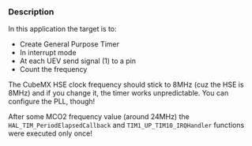 ### Description
In this application the target is to:
- Create General Purpose Timer
- In interrupt mode
- At each UEV send signal (1) to a pin
- Count the frequency

The CubeMX HSE clock frequency should stick to 8MHz (cuz the HSE is 8MHz) and if you change it, the timer works unpredictable. You can configure the PLL, though!

After some MCO2 frequency value (around 24MHz) the `HAL_TIM_PeriodElapsedCallback` and `TIM1_UP_TIM10_IRQHandler` functions were executed only once!